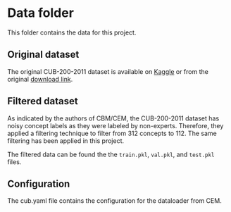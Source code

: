 # Data folder
This folder contains the data for this project.

## Original dataset
The original CUB-200-2011 dataset is available on [Kaggle](https://www.kaggle.com/datasets/wenewone/cub2002011) or from the original [download link](https://www.vision.caltech.edu/datasets/cub_200_2011/).

## Filtered dataset
As indicated by the authors of CBM/CEM, the CUB-200-2011 dataset has noisy concept labels as they were labeled by non-experts.
Therefore, they applied a filtering technique to filter from 312 concepts to 112. The same filtering has been applied in this project.

The filtered data can be found the the ```train.pkl```, ```val.pkl```, and ```test.pkl``` files.

## Configuration
The cub.yaml file contains the configuration for the dataloader from CEM.
